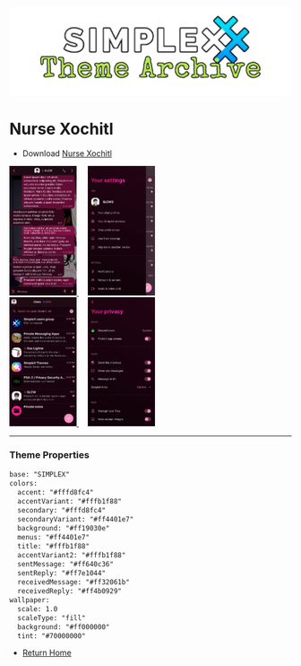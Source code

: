 ![SxC Theme Archive Banner](../resources/SxC_themeBanner.png)

# Nurse Xochitl

* Download [Nurse Xochitl](../themes/SxC_nurseXochitl.theme)

<a href="../screenshots/SxC_nurseXochitl01.jpg" target="_blank">
		<img src="../screenshots/SxC_nurseXochitl01.jpg" width="120">
</a>&nbsp;&nbsp;&nbsp;
<a href="../screenshots/SxC_nurseXochitl02.jpg" target="_blank">
		<img src="../screenshots/SxC_nurseXochitl02.jpg" width="120">
</a>
<br>
<a href="../screenshots/SxC_nurseXochitl03.jpg" target="_blank">
		<img src="../screenshots/SxC_nurseXochitl03.jpg" width="120">
</a>&nbsp;&nbsp;&nbsp;
<a href="../screenshots/SxC_nurseXochitl04.jpg" target="_blank">
		<img src="../screenshots/SxC_nurseXochitl04.jpg" width="120">
</a>

----
### Theme Properties
```
base: "SIMPLEX"
colors:
  accent: "#fffd8fc4"
  accentVariant: "#fffb1f88"
  secondary: "#fffd8fc4"
  secondaryVariant: "#ff4401e7"
  background: "#ff19030e"
  menus: "#ff4401e7"
  title: "#fffb1f88"
  accentVariant2: "#fffb1f88"
  sentMessage: "#ff640c36"
  sentReply: "#ff7e1044"
  receivedMessage: "#ff32061b"
  receivedReply: "#ff4b0929"
wallpaper:
  scale: 1.0
  scaleType: "fill"
  background: "#ff000000"
  tint: "#70000000"
```

* [Return Home](../)
